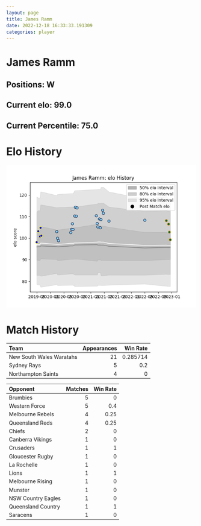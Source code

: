 ```yaml
---  
layout: page  
title: James Ramm  
date: 2022-12-18 16:33:33.191309  
categories: player  
---
```

# James Ramm

## Positions: W

## Current elo: 99.0

## Current Percentile: 75.0

# Elo History


![elo history](history_JamesRamm.png)
# Match History


| Team                     |   Appearances |   Win Rate |
|:-------------------------|--------------:|-----------:|
| New South Wales Waratahs |            21 |   0.285714 |
| Sydney Rays              |             5 |   0.2      |
| Northampton Saints       |             4 |   0        |

| Opponent           |   Matches |   Win Rate |
|:-------------------|----------:|-----------:|
| Brumbies           |         5 |       0    |
| Western Force      |         5 |       0.4  |
| Melbourne Rebels   |         4 |       0.25 |
| Queensland Reds    |         4 |       0.25 |
| Chiefs             |         2 |       0    |
| Canberra Vikings   |         1 |       0    |
| Crusaders          |         1 |       1    |
| Gloucester Rugby   |         1 |       0    |
| La Rochelle        |         1 |       0    |
| Lions              |         1 |       1    |
| Melbourne Rising   |         1 |       0    |
| Munster            |         1 |       0    |
| NSW Country Eagles |         1 |       0    |
| Queensland Country |         1 |       1    |
| Saracens           |         1 |       0    |